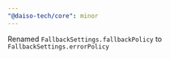 ```yaml
---
"@daiso-tech/core": minor
---
```


Renamed `FallbackSettings.fallbackPolicy` to `FallbackSettings.errorPolicy`
